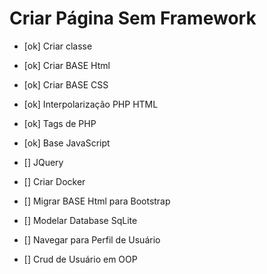 
# Criar Página Sem Framework

* [ok]  Criar classe


* [ok] Criar BASE Html
* [ok] Criar BASE CSS
* [ok] Interpolarização PHP HTML
* [ok] Tags de PHP
* [ok] Base JavaScript
* [] JQuery
* [] Criar Docker 
* [] Migrar BASE Html para Bootstrap
* [] Modelar Database SqLite
* [] Navegar para Perfil de Usuário
* [] Crud de Usuário em OOP

